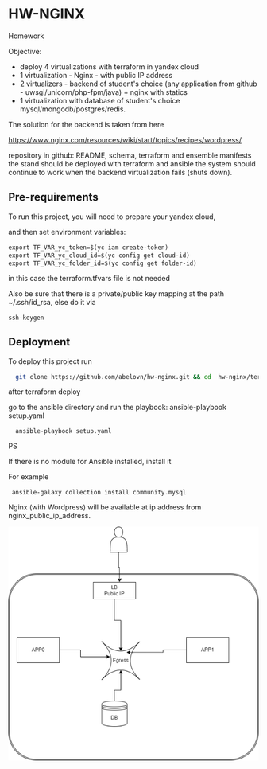 
# HW-NGINX 

Homework

Objective:
 - deploy 4 virtualizations with terraform in yandex cloud
 - 1 virtualization - Nginx - with public IP address
 - 2 virtualizers - backend of student's choice (any application from github - uwsgi/unicorn/php-fpm/java) + nginx with statics
 - 1 virtualization with database of student's choice mysql/mongodb/postgres/redis.


The solution for the backend is taken from here

https://www.nginx.com/resources/wiki/start/topics/recipes/wordpress/


repository in github: README, schema, terraform and ensemble manifests
the stand should be deployed with terraform and ansible
the system should continue to work when the backend virtualization fails (shuts down).






## Pre-requirements

To run this project, you will need to prepare your yandex cloud, 


and then set environment variables:
```
export TF_VAR_yc_token=$(yc iam create-token)
export TF_VAR_yc_cloud_id=$(yc config get cloud-id)
export TF_VAR_yc_folder_id=$(yc config get folder-id)
```
in this case the terraform.tfvars file is not needed


Also be sure that there is a private/public key mapping at the path ~/.ssh/id_rsa,
else do it via 
```
ssh-keygen
```



## Deployment

To deploy this project run

```bash
  git clone https://github.com/abelovn/hw-nginx.git && cd  hw-nginx/terraform/ && terraform init && terraform plan && terraform apply  -auto-approve 
```
after terraform deploy

go to the ansible directory and run the playbook: ansible-playbook setup.yaml

```
  ansible-playbook setup.yaml
```



PS

If there is no module for Ansible installed, install it


For example
```
 ansible-galaxy collection install community.mysql
```



Nginx (with Wordpress) will be available at ip address from nginx_public_ip_address.

![Alt Text](https://github.com/abelovn/hw-nginx/blob/main/scheme.png)
